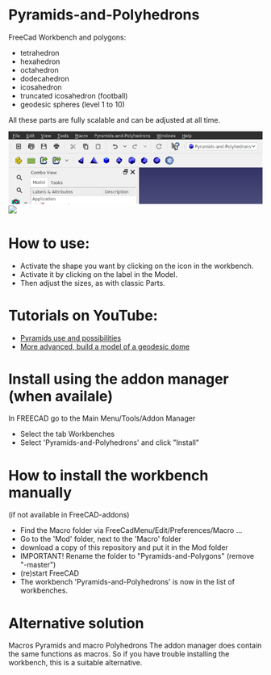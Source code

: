 # Pyramids-and-Polyhedrons
FreeCad Workbench
and polygons:
- tetrahedron
- hexahedron
- octahedron
- dodecahedron
- icosahedron
- truncated icosahedron (football)
- geodesic spheres (level 1 to 10)

All these parts are fully scalable and can be adjusted at all time.

<img src="workbench.png">

<img src="polyhedrons.png">


# How to use:
- Activate the shape you want by clicking on the icon in the workbench.
- Activate it by clicking on the label in the Model.
- Then adjust the sizes, as with classic Parts.

# Tutorials on YouTube:
- [Pyramids use and possibilities](https://youtu.be/H8IgmzpMpSg) 
- [More advanced, build a model of a geodesic dome](https://youtu.be/FsYHYnVcVvI) 


# Install using the addon manager (when availale)
In FREECAD go to the Main Menu/Tools/Addon Manager
- Select the tab Workbenches
- Select 'Pyramids-and-Polyhedrons' and click "Install"


# How to install the workbench manually 
(if not available in FreeCAD-addons)
- Find the Macro folder via FreeCadMenu/Edit/Preferences/Macro ...
- Go to the 'Mod' folder, next to the 'Macro' folder
- download a copy of this repository and put it in the Mod folder
- IMPORTANT! Rename the folder to "Pyramids-and-Polygons" (remove "-master")
- (re)start FreeCAD
- The workbench 'Pyramids-and-Polyhedrons' is now in the list of workbenches.


# Alternative solution
Macros Pyramids and macro Polyhedrons
The addon manager does contain the same functions as macros.
So if you have trouble installing the workbench, this is a suitable alternative.
